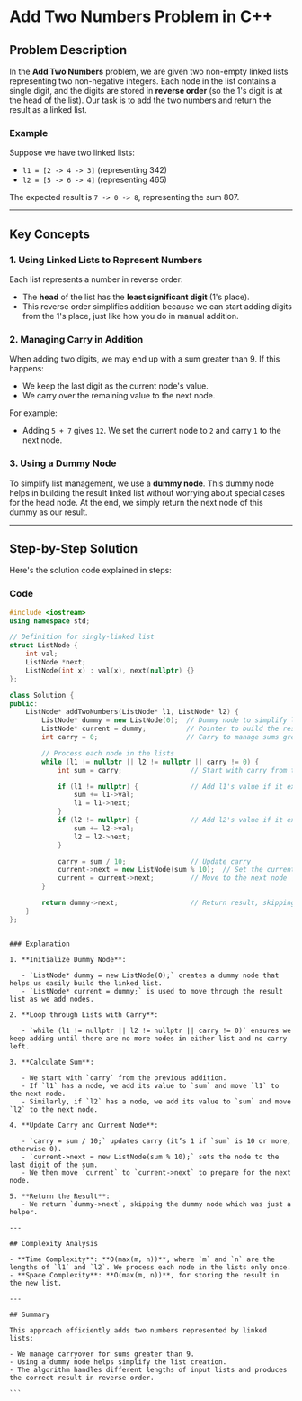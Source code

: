 # Add Two Numbers Problem in C++

## Problem Description

In the **Add Two Numbers** problem, we are given two non-empty linked lists representing two non-negative integers. Each node in the list contains a single digit, and the digits are stored in **reverse order** (so the 1's digit is at the head of the list). Our task is to add the two numbers and return the result as a linked list.

### Example

Suppose we have two linked lists:

- `l1 = [2 -> 4 -> 3]` (representing 342)
- `l2 = [5 -> 6 -> 4]` (representing 465)

The expected result is `7 -> 0 -> 8`, representing the sum 807.

---

## Key Concepts

### 1. **Using Linked Lists to Represent Numbers**

Each list represents a number in reverse order:

- The **head** of the list has the **least significant digit** (1's place).
- This reverse order simplifies addition because we can start adding digits from the 1's place, just like how you do in manual addition.

### 2. **Managing Carry in Addition**

When adding two digits, we may end up with a sum greater than 9. If this happens:

- We keep the last digit as the current node's value.
- We carry over the remaining value to the next node.

For example:

- Adding `5 + 7` gives `12`. We set the current node to `2` and carry `1` to the next node.

### 3. **Using a Dummy Node**

To simplify list management, we use a **dummy node**. This dummy node helps in building the result linked list without worrying about special cases for the head node. At the end, we simply return the next node of this dummy as our result.

---

## Step-by-Step Solution

Here's the solution code explained in steps:

### Code

```cpp
#include <iostream>
using namespace std;

// Definition for singly-linked list
struct ListNode {
    int val;
    ListNode *next;
    ListNode(int x) : val(x), next(nullptr) {}
};

class Solution {
public:
    ListNode* addTwoNumbers(ListNode* l1, ListNode* l2) {
        ListNode* dummy = new ListNode(0);  // Dummy node to simplify list operations
        ListNode* current = dummy;          // Pointer to build the result list
        int carry = 0;                      // Carry to manage sums greater than 9

        // Process each node in the lists
        while (l1 != nullptr || l2 != nullptr || carry != 0) {
            int sum = carry;                 // Start with carry from the last addition

            if (l1 != nullptr) {             // Add l1's value if it exists
                sum += l1->val;
                l1 = l1->next;
            }
            if (l2 != nullptr) {             // Add l2's value if it exists
                sum += l2->val;
                l2 = l2->next;
            }

            carry = sum / 10;                // Update carry
            current->next = new ListNode(sum % 10);  // Set the current digit
            current = current->next;         // Move to the next node
        }

        return dummy->next;                  // Return result, skipping the dummy node
    }
};
```

````

### Explanation

1. **Initialize Dummy Node**:

   - `ListNode* dummy = new ListNode(0);` creates a dummy node that helps us easily build the linked list.
   - `ListNode* current = dummy;` is used to move through the result list as we add nodes.

2. **Loop through Lists with Carry**:

   - `while (l1 != nullptr || l2 != nullptr || carry != 0)` ensures we keep adding until there are no more nodes in either list and no carry left.

3. **Calculate Sum**:

   - We start with `carry` from the previous addition.
   - If `l1` has a node, we add its value to `sum` and move `l1` to the next node.
   - Similarly, if `l2` has a node, we add its value to `sum` and move `l2` to the next node.

4. **Update Carry and Current Node**:

   - `carry = sum / 10;` updates carry (it’s 1 if `sum` is 10 or more, otherwise 0).
   - `current->next = new ListNode(sum % 10);` sets the node to the last digit of the sum.
   - We then move `current` to `current->next` to prepare for the next node.

5. **Return the Result**:
   - We return `dummy->next`, skipping the dummy node which was just a helper.

---

## Complexity Analysis

- **Time Complexity**: **O(max(m, n))**, where `m` and `n` are the lengths of `l1` and `l2`. We process each node in the lists only once.
- **Space Complexity**: **O(max(m, n))**, for storing the result in the new list.

---

## Summary

This approach efficiently adds two numbers represented by linked lists:

- We manage carryover for sums greater than 9.
- Using a dummy node helps simplify the list creation.
- The algorithm handles different lengths of input lists and produces the correct result in reverse order.

```

````
